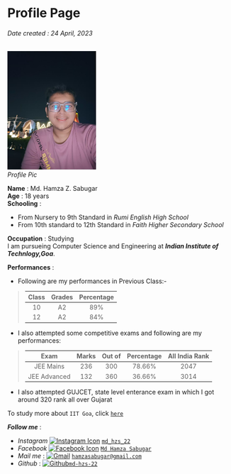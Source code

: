 # Profile Page  
###### *Date created : 24 April, 2023* ######

<img src="https://github.com/md-hzs-22/md-hzs-22.github.io/blob/main/Photo%20from%20Mo%20Hamza%20Sabugar.jpg" alt="Profile pic" width="200" ><br><i>Profile Pic</i>

**Name** : Md. Hamza Z. Sabugar  
**Age** : 18 years  
**Schooling** : 
- From Nursery to 9th Standard in *Rumi English High School*
- From 10th standard to 12th Standard in *Faith Higher Secondary School*  

**Occupation** : Studying  
I am pursueing Computer Science and Engineering at ***Indian Institute of Technlogy,Goa***.  

**Performances** :  
- Following are my performances in Previous Class:-

>| Class | Grades | Percentage|
>|:------:|:-------:|:--------:|
>|10|A2|89%|
>|12|A2|84%|

- I also attempted some competitive exams and following are my performances:

>|Exam|Marks|Out of|Percentage|All India Rank|
>|:----:|:----:|:----:|:----:|:---:|
>|JEE Mains|236|300|78.66%|2047|
>|JEE Advanced|132|360|36.66%|3014|

- I also attempted GUJCET, state level enterance exam in which I got around 320 rank all over Gujarat

To study more about `IIT Goa`, click <a href="https://iitgoa.ac.in/">`here`<a>  

***Follow me*** :
- *Instagram*  <a href="https://www.instagram.com/md_hzs_22/"><img src="https://cdn4.iconfinder.com/data/icons/social-media-2210/24/Instagram-512.png" alt="Instagram Icon" width="25" ></a>  <a href="https://www.instagram.com/md_hzs_22/">`md_hzs_22`</a>  
- *Facebook*  <a href="https://www.facebook.com/profile.php?id=100068268500657"><img src="https://1000logos.net/wp-content/uploads/2021/04/Facebook-logo.png" alt="Facebook Icon" width="35" ></a> <a href="https://www.facebook.com/profile.php?id=100068268500657">`Md Hamza Sabugar`</a>  
- *Mail me* : <a href="https://mail.google.com/mail/u/#inbox?compose=CllgCJNqszkxcKwQLllqkWVZDmKgCbQGwdvHGlDfhFTBCbrcrtgkCPxhpSFrxVqHBnQnFmLSsVq"><img src="https://1000logos.net/wp-content/uploads/2021/05/Gmail-logo.png" width="35" alt="Gmail" ></a> <a href="https://mail.google.com/mail/u/#inbox?compose=CllgCJNqszkxcKwQLllqkWVZDmKgCbQGwdvHGlDfhFTBCbrcrtgkCPxhpSFrxVqHBnQnFmLSsVq">`hamzasabugar@gmail.com`</a>  
- *Github*   : <a href="https://github.com/md-hzs-22"><img src="https://github.githubassets.com/images/modules/logos_page/GitHub-Mark.png" alt="Github" width="30"></a><a href="https://github.com/md-hzs-22">`md-hzs-22`</a>
